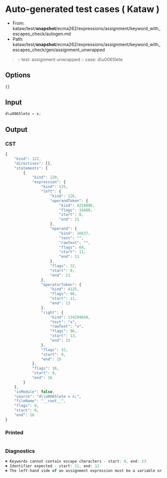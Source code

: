 # Auto-generated test cases ( Kataw )
- From: kataw/test/__snapshot__/ecma262/expressions/assignment/keyword_with_escapes_check/autogen.md
- Path: kataw/test/__snapshot__/ecma262/expressions/assignment/keyword_with_escapes_check/gen/assignment_unwrapped
> :: test: assignment unwrapped
> :: case: d\u0065lete
## Options

`````js
{}
`````
## Input

`````js
d\u0065lete = x;
`````
## Output

### CST

```javascript
{
    "kind": 122,
    "directives": [],
    "statements": [
        {
            "kind": 120,
            "expression": {
                "kind": 125,
                "left": {
                    "kind": 126,
                    "operandToken": {
                        "kind": 4259886,
                        "flags": 16480,
                        "start": 0,
                        "end": 11
                    },
                    "operand": {
                        "kind": 16637,
                        "text": "",
                        "rawText": "",
                        "flags": 64,
                        "start": 11,
                        "end": 11
                    },
                    "flags": 32,
                    "start": 0,
                    "end": 11
                },
                "operatorToken": {
                    "kind": 4125,
                    "flags": 96,
                    "start": 11,
                    "end": 13
                },
                "right": {
                    "kind": 134299649,
                    "text": "x",
                    "rawText": "x",
                    "flags": 96,
                    "start": 13,
                    "end": 15
                },
                "flags": 32,
                "start": 0,
                "end": 15
            },
            "flags": 16,
            "start": 0,
            "end": 16
        }
    ],
    "isModule": false,
    "source": "d\\u0065lete = x;",
    "fileName": "__root__",
    "flags": 0,
    "start": 0,
    "end": 16
}
```

### Printed

```javascript

```

### Diagnostics

```javascript
✖ Keywords cannot contain escape characters - start: 0, end: 13
✖ Identifier expected - start: 11, end: 13
✖ The left-hand side of an assignment expression must be a variable or a property access - start: 11, end: 13

```

